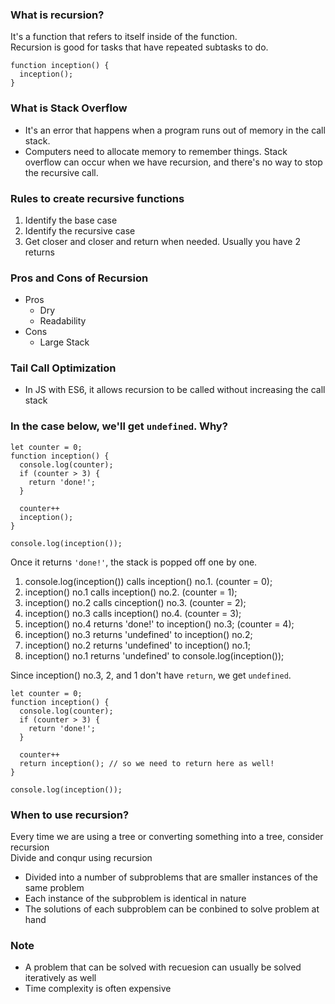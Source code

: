 ### What is recursion?

It's a function that refers to itself inside of the function. <br/>
Recursion is good for tasks that have repeated subtasks to do.

```
function inception() {
  inception();
}
```

### What is Stack Overflow

- It's an error that happens when a program runs out of memory in the call stack.
- Computers need to allocate memory to remember things. Stack overflow can occur when we have recursion, and there's no way to stop the recursive call.

### Rules to create recursive functions

1. Identify the base case
2. Identify the recursive case
3. Get closer and closer and return when needed. Usually you have 2 returns

### Pros and Cons of Recursion

- Pros
  - Dry
  - Readability
- Cons
  - Large Stack

### Tail Call Optimization

- In JS with ES6, it allows recursion to be called without increasing the call stack

### In the case below, we'll get `undefined`. Why?

```
let counter = 0;
function inception() {
  console.log(counter);
  if (counter > 3) {
    return 'done!';
  }

  counter++
  inception();
}

console.log(inception());
```

Once it returns `'done!'`, the stack is popped off one by one.

1. console.log(inception()) calls inception() no.1. (counter = 0);
2. inception() no.1 calls inception() no.2. (counter = 1);
3. inception() no.2 calls cinception() no.3. (counter = 2);
4. inception() no.3 calls inception() no.4. (counter = 3);
5. inception() no.4 returns 'done!' to inception() no.3; (counter = 4);
6. inception() no.3 returns 'undefined' to inception() no.2;
7. inception() no.2 returns 'undefined' to inception() no.1;
8. inception() no.1 returns 'undefined' to console.log(inception());

Since inception() no.3, 2, and 1 don't have `return`, we get `undefined`.

```
let counter = 0;
function inception() {
  console.log(counter);
  if (counter > 3) {
    return 'done!';
  }

  counter++
  return inception(); // so we need to return here as well!
}

console.log(inception());
```

### When to use recursion?

Every time we are using a tree or converting something into a tree, consider recursion <br/>
Divide and conqur using recursion

- Divided into a number of subproblems that are smaller instances of the same problem
- Each instance of the subproblem is identical in nature
- The solutions of each subproblem can be conbined to solve problem at hand

### Note

- A problem that can be solved with recuesion can usually be solved iteratively as well
- Time complexity is often expensive
